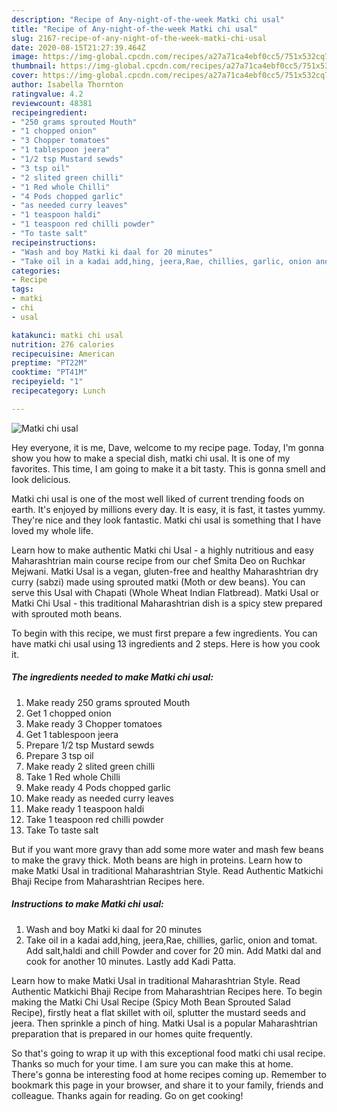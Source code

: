 ```yaml
---
description: "Recipe of Any-night-of-the-week Matki chi usal"
title: "Recipe of Any-night-of-the-week Matki chi usal"
slug: 2167-recipe-of-any-night-of-the-week-matki-chi-usal
date: 2020-08-15T21:27:39.464Z
image: https://img-global.cpcdn.com/recipes/a27a71ca4ebf0cc5/751x532cq70/matki-chi-usal-recipe-main-photo.jpg
thumbnail: https://img-global.cpcdn.com/recipes/a27a71ca4ebf0cc5/751x532cq70/matki-chi-usal-recipe-main-photo.jpg
cover: https://img-global.cpcdn.com/recipes/a27a71ca4ebf0cc5/751x532cq70/matki-chi-usal-recipe-main-photo.jpg
author: Isabella Thornton
ratingvalue: 4.2
reviewcount: 48381
recipeingredient:
- "250 grams sprouted Mouth"
- "1 chopped onion"
- "3 Chopper tomatoes"
- "1 tablespoon jeera"
- "1/2 tsp Mustard sewds"
- "3 tsp oil"
- "2 slited green chilli"
- "1 Red whole Chilli"
- "4 Pods chopped garlic"
- "as needed curry leaves"
- "1 teaspoon haldi"
- "1 teaspoon red chilli powder"
- "To taste salt"
recipeinstructions:
- "Wash and boy Matki ki daal for 20 minutes"
- "Take oil in a kadai add,hing, jeera,Rae, chillies, garlic, onion and tomat. Add salt,haldi and chill Powder and cover for 20 min. Add Matki dal and cook for another 10 minutes. Lastly add Kadi Patta."
categories:
- Recipe
tags:
- matki
- chi
- usal

katakunci: matki chi usal 
nutrition: 276 calories
recipecuisine: American
preptime: "PT22M"
cooktime: "PT41M"
recipeyield: "1"
recipecategory: Lunch

---
```



![Matki chi usal](https://img-global.cpcdn.com/recipes/a27a71ca4ebf0cc5/751x532cq70/matki-chi-usal-recipe-main-photo.jpg)

Hey everyone, it is me, Dave, welcome to my recipe page. Today, I'm gonna show you how to make a special dish, matki chi usal. It is one of my favorites. This time, I am going to make it a bit tasty. This is gonna smell and look delicious.

Matki chi usal is one of the most well liked of current trending foods on earth. It's enjoyed by millions every day. It is easy, it is fast, it tastes yummy. They're nice and they look fantastic. Matki chi usal is something that I have loved my whole life.

Learn how to make authentic Matki chi Usal - a highly nutritious and easy Maharashtrian main course recipe from our chef Smita Deo on Ruchkar Mejwani. Matki Usal is a vegan, gluten-free and healthy Maharashtrian dry curry (sabzi) made using sprouted matki (Moth or dew beans). You can serve this Usal with Chapati (Whole Wheat Indian Flatbread). Matki Usal or Matki Chi Usal - this traditional Maharashtrian dish is a spicy stew prepared with sprouted moth beans.


To begin with this recipe, we must first prepare a few ingredients. You can have matki chi usal using 13 ingredients and 2 steps. Here is how you cook it.

<!--inarticleads1-->

##### The ingredients needed to make Matki chi usal:

1. Make ready 250 grams sprouted Mouth
1. Get 1 chopped onion
1. Make ready 3 Chopper tomatoes
1. Get 1 tablespoon jeera
1. Prepare 1/2 tsp Mustard sewds
1. Prepare 3 tsp oil
1. Make ready 2 slited green chilli
1. Take 1 Red whole Chilli
1. Make ready 4 Pods chopped garlic
1. Make ready as needed curry leaves
1. Make ready 1 teaspoon haldi
1. Take 1 teaspoon red chilli powder
1. Take To taste salt


But if you want more gravy than add some more water and mash few beans to make the gravy thick. Moth beans are high in proteins. Learn how to make Matki Usal in traditional Maharashtrian Style. Read Authentic Matkichi Bhaji Recipe from Maharashtrian Recipes here. 

<!--inarticleads2-->

##### Instructions to make Matki chi usal:

1. Wash and boy Matki ki daal for 20 minutes
1. Take oil in a kadai add,hing, jeera,Rae, chillies, garlic, onion and tomat. Add salt,haldi and chill Powder and cover for 20 min. Add Matki dal and cook for another 10 minutes. Lastly add Kadi Patta.


Learn how to make Matki Usal in traditional Maharashtrian Style. Read Authentic Matkichi Bhaji Recipe from Maharashtrian Recipes here. To begin making the Matki Chi Usal Recipe (Spicy Moth Bean Sprouted Salad Recipe), firstly heat a flat skillet with oil, splutter the mustard seeds and jeera. Then sprinkle a pinch of hing. Matki Usal is a popular Maharashtrian preparation that is prepared in our homes quite frequently. 

So that's going to wrap it up with this exceptional food matki chi usal recipe. Thanks so much for your time. I am sure you can make this at home. There's gonna be interesting food at home recipes coming up. Remember to bookmark this page in your browser, and share it to your family, friends and colleague. Thanks again for reading. Go on get cooking!
